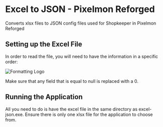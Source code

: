 # Excel to JSON - Pixelmon Reforged

Converts xlsx files to JSON config files used for Shopkeeper in Pixelmon Reforged

## Setting up the Excel File

In order to read the file, you will need to have the information in a specific order:

![Formatting Logo](https://i.imgur.com/y94EkE1.png)

Make sure that any field that is equal to null is replaced with a 0.

## Running the Application

All you need to do is have the excel file in the same directory as excel-json.exe. Ensure there is only one xlsx file for the application to choose from.
